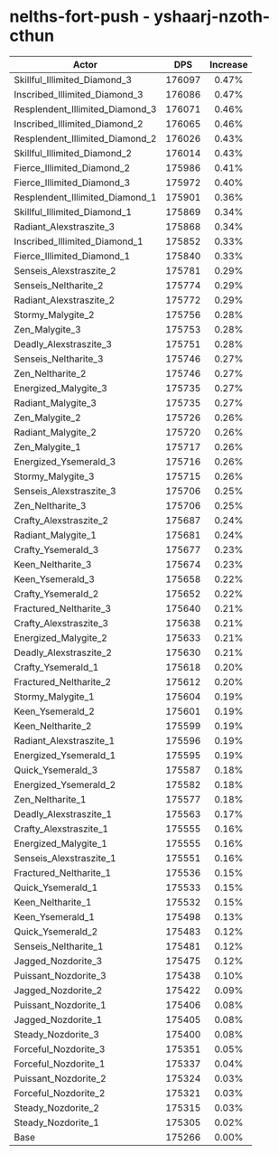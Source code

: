 # nelths-fort-push - yshaarj-nzoth-cthun
| Actor | DPS | Increase |
|---|:---:|:---:|
|Skillful_Illimited_Diamond_3|176097|0.47%|
|Inscribed_Illimited_Diamond_3|176086|0.47%|
|Resplendent_Illimited_Diamond_3|176071|0.46%|
|Inscribed_Illimited_Diamond_2|176065|0.46%|
|Resplendent_Illimited_Diamond_2|176026|0.43%|
|Skillful_Illimited_Diamond_2|176014|0.43%|
|Fierce_Illimited_Diamond_2|175986|0.41%|
|Fierce_Illimited_Diamond_3|175972|0.40%|
|Resplendent_Illimited_Diamond_1|175901|0.36%|
|Skillful_Illimited_Diamond_1|175869|0.34%|
|Radiant_Alexstraszite_3|175868|0.34%|
|Inscribed_Illimited_Diamond_1|175852|0.33%|
|Fierce_Illimited_Diamond_1|175840|0.33%|
|Senseis_Alexstraszite_2|175781|0.29%|
|Senseis_Neltharite_2|175774|0.29%|
|Radiant_Alexstraszite_2|175772|0.29%|
|Stormy_Malygite_2|175756|0.28%|
|Zen_Malygite_3|175753|0.28%|
|Deadly_Alexstraszite_3|175751|0.28%|
|Senseis_Neltharite_3|175746|0.27%|
|Zen_Neltharite_2|175746|0.27%|
|Energized_Malygite_3|175735|0.27%|
|Radiant_Malygite_3|175735|0.27%|
|Zen_Malygite_2|175726|0.26%|
|Radiant_Malygite_2|175720|0.26%|
|Zen_Malygite_1|175717|0.26%|
|Energized_Ysemerald_3|175716|0.26%|
|Stormy_Malygite_3|175715|0.26%|
|Senseis_Alexstraszite_3|175706|0.25%|
|Zen_Neltharite_3|175706|0.25%|
|Crafty_Alexstraszite_2|175687|0.24%|
|Radiant_Malygite_1|175681|0.24%|
|Crafty_Ysemerald_3|175677|0.23%|
|Keen_Neltharite_3|175674|0.23%|
|Keen_Ysemerald_3|175658|0.22%|
|Crafty_Ysemerald_2|175652|0.22%|
|Fractured_Neltharite_3|175640|0.21%|
|Crafty_Alexstraszite_3|175638|0.21%|
|Energized_Malygite_2|175633|0.21%|
|Deadly_Alexstraszite_2|175630|0.21%|
|Crafty_Ysemerald_1|175618|0.20%|
|Fractured_Neltharite_2|175612|0.20%|
|Stormy_Malygite_1|175604|0.19%|
|Keen_Ysemerald_2|175601|0.19%|
|Keen_Neltharite_2|175599|0.19%|
|Radiant_Alexstraszite_1|175596|0.19%|
|Energized_Ysemerald_1|175595|0.19%|
|Quick_Ysemerald_3|175587|0.18%|
|Energized_Ysemerald_2|175582|0.18%|
|Zen_Neltharite_1|175577|0.18%|
|Deadly_Alexstraszite_1|175563|0.17%|
|Crafty_Alexstraszite_1|175555|0.16%|
|Energized_Malygite_1|175555|0.16%|
|Senseis_Alexstraszite_1|175551|0.16%|
|Fractured_Neltharite_1|175536|0.15%|
|Quick_Ysemerald_1|175533|0.15%|
|Keen_Neltharite_1|175532|0.15%|
|Keen_Ysemerald_1|175498|0.13%|
|Quick_Ysemerald_2|175483|0.12%|
|Senseis_Neltharite_1|175481|0.12%|
|Jagged_Nozdorite_3|175475|0.12%|
|Puissant_Nozdorite_3|175438|0.10%|
|Jagged_Nozdorite_2|175422|0.09%|
|Puissant_Nozdorite_1|175406|0.08%|
|Jagged_Nozdorite_1|175405|0.08%|
|Steady_Nozdorite_3|175400|0.08%|
|Forceful_Nozdorite_3|175351|0.05%|
|Forceful_Nozdorite_1|175337|0.04%|
|Puissant_Nozdorite_2|175324|0.03%|
|Forceful_Nozdorite_2|175321|0.03%|
|Steady_Nozdorite_2|175315|0.03%|
|Steady_Nozdorite_1|175305|0.02%|
|Base|175266|0.00%|
